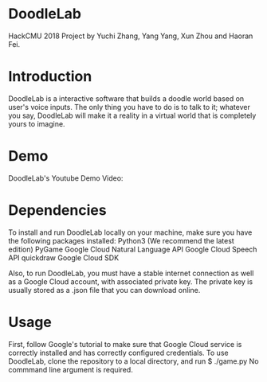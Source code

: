 # DoodleLab
HackCMU 2018 Project by Yuchi Zhang, Yang Yang, Xun Zhou and Haoran Fei.
# Introduction
DoodleLab is a interactive software that builds a doodle world based on user's voice inputs. The only thing you have to do is to talk to it; whatever you say, DoodleLab will make it a reality in a virtual world that is completely yours to imagine.
# Demo
DoodleLab's Youtube Demo Video: 
# Dependencies
To install and run DoodleLab locally on your machine, make sure you have the following packages installed:
Python3 (We recommend the latest edition)
PyGame
Google Cloud Natural Language API
Google Cloud Speech API
quickdraw
Google Cloud SDK

Also, to run DoodleLab, you must have a stable internet connection as well as a Google Cloud account, with associated private key. The private key is usually stored as a .json file that you can download online. 
# Usage
First, follow Google's tutorial to make sure that Google Cloud service is correctly installed and has correctly configured credentials.
To use DoodleLab, clone the repository to a local directory, and run
$ ./game.py
No commmand line argument is required.
